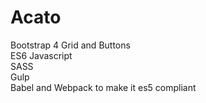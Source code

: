 # Acato
Bootstrap 4 Grid and Buttons<br>
ES6 Javascript<br>
SASS<br>
Gulp<br>
Babel and Webpack to make it es5 compliant
